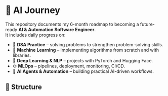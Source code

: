 # 🚀 AI Journey

This repository documents my 6-month roadmap to becoming a future-ready **AI & Automation Software Engineer**.  
It includes daily progress on:

- 🔢 **DSA Practice** – solving problems to strengthen problem-solving skills.  
- 🤖 **Machine Learning** – implementing algorithms from scratch and with libraries.  
- 🧠 **Deep Learning & NLP** – projects with PyTorch and Hugging Face.  
- ⚙️ **MLOps** – pipelines, deployment, monitoring, CI/CD.  
- 🤝 **AI Agents & Automation** – building practical AI-driven workflows.  

## 📅 Structure
